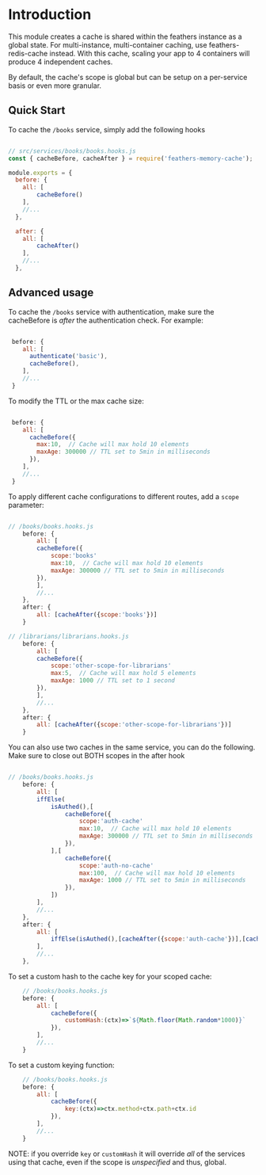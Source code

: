 # Introduction

This module creates a cache is shared within the feathers instance as a global state.  For multi-instance, multi-container caching, use feathers-redis-cache instead.  With this cache, scaling your app to 4 containers will produce 4 independent caches.

By default, the cache's scope is global but can be setup on a per-service basis or even more granular.

## Quick Start

To cache the `/books` service, simply add the following hooks

```javascript

// src/services/books/books.hooks.js
const { cacheBefore, cacheAfter } = require('feathers-memory-cache');

module.exports = {
  before: {
    all: [
        cacheBefore()
    ],
    //...
  },

  after: {
    all: [
        cacheAfter()
    ],
    //...
  },

```



## Advanced usage

To cache the `/books` service with authentication, make sure the cacheBefore is _after_ the authentication check.  For example:

```javascript

 before: {
    all: [
      authenticate('basic'),
      cacheBefore(),      
    ],
    //...
 }

```

To modify the TTL or the max cache size:

```javascript

 before: {
    all: [
      cacheBefore({
        max:10,  // Cache will max hold 10 elements
        maxAge: 300000 // TTL set to 5min in milliseconds
      }),      
    ],
    //...
 }

```

To apply different cache configurations to different routes, add a `scope` parameter:

```javascript

// /books/books.hooks.js
    before: {
        all: [
        cacheBefore({
            scope:'books'
            max:10,  // Cache will max hold 10 elements
            maxAge: 300000 // TTL set to 5min in milliseconds
        }),      
        ],
        //...
    },
    after: {
        all: [cacheAfter({scope:'books'})]
    }

// /librarians/librarians.hooks.js
    before: {
        all: [
        cacheBefore({
            scope:'other-scope-for-librarians'
            max:5,  // Cache will max hold 5 elements
            maxAge: 1000 // TTL set to 1 second
        }),      
        ],
        //...
    },
    after: {
        all: [cacheAfter({scope:'other-scope-for-librarians'})]
    }

```

You can also use two caches in the same service, you can do the following.  Make sure to close out BOTH scopes in the after hook

```javascript

// /books/books.hooks.js
    before: {
        all: [
        iffElse(
            isAuthed(),[
                cacheBefore({
                    scope:'auth-cache'
                    max:10,  // Cache will max hold 10 elements
                    maxAge: 300000 // TTL set to 5min in milliseconds
                }), 
            ],[
                cacheBefore({
                    scope:'auth-no-cache'
                    max:100,  // Cache will max hold 10 elements
                    maxAge: 1000 // TTL set to 5min in milliseconds
                }), 
            ])
        ],
        //...
    },
    after: {
        all: [
            iffElse(isAuthed(),[cacheAfter({scope:'auth-cache'})],[cacheAfter({scope:'auth-no-cache'})])
        ],
        //...
    },

```



To set a custom hash to the cache key for your scoped cache:

```javascript
    // /books/books.hooks.js
    before: {
        all: [
            cacheBefore({
                customHash:(ctx)=>`${Math.floor(Math.random*1000)}`
            }),      
        ],
        //...
    }

```

To set a custom keying function:

```javascript
    // /books/books.hooks.js
    before: {
        all: [
            cacheBefore({
                key:(ctx)=>ctx.method+ctx.path+ctx.id
            }),      
        ],
        //...
    }
```

NOTE: if you override `key` or `customHash` it will override _all_ of the services using that cache, even if the scope is _unspecified_ and thus, global.
